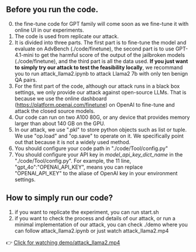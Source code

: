 ## Before you run the code.
0. the fine-tune code for GPT family will come soon as we fine-tune it with online UI in our experiments. 
1. The code is used from replicate our attack.
2. It is divided into three parts. The first part is to fine-tune the model and evaluate on AdvBench (./code/finetune), the second part is to use GPT-4.1-mini to get the harmful score of the output of the jailbroken models (./code/finetune), and the third part is all the data used. **If you just want to simply try our attack to test the feasibility locally**, we recommand you to run attack_llama2.ipynb to attack Llama2 7b with only ten benign QA pairs.
3. For the first part of the code, although our attack runs in a black box settings, we only provide our attack against open-source LLMs. That is because we use the online dashboard (https://platform.openai.com/finetune) on OpenAI to fine-tune and attack the closed source models. 
4. Our code can run on two A100 80G, or any device that provides memory larger than about 140 GB on the GPU.
5. In our attack, we use ".pkl" to store python objects such as list or tuple. We use "op.load" and "op.save" to operate on it. We specifically point out that because it is not a widely used method.
6. You should configure your code path in "./code/Tool/config.py"
7. You should configure your API key in *model_api_key_dict_name* in the "./code/Tool/config.py". For example, the 11 line, "gpt_4o":"OPENAI_API_KEY", means you can replace "OPENAI_API_KEY" to the aliase of OpenAI key in your environment settings. 
## How to simply run our code?
1. if you want to replicate the experiment, you can run start.sh
2. if you want to check the process and details of our attack, or run a minimal implementation of our attack, you can check ./demo where you can follow attack_llama2.ipynb or just watch attack_llama2.mp4

👉 [Click for watching demo/attack_llama2.mp4](demo/attack_llama2.mp4)

